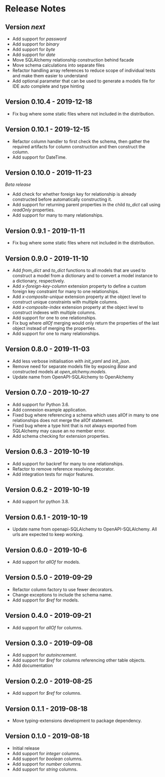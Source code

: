 # Release Notes

## Version _next_

- Add support for _password_
- Add support for _binary_
- Add support for _byte_
- Add support for _date_
- Move SQLAlchemy relationship construction behind facade
- Move schema calculations into separate files
- Refactor handling array references to reduce scope of individual tests and make them easier to understand
- Add optional parameter that can be used to generate a models file for IDE auto complete and type hinting

## Version 0.10.4 - 2019-12-18

- Fix bug where some static files where not included in the distribution.

## Version 0.10.1 - 2019-12-15

- Refactor column handler to first check the schema, then gather the required artifacts for column construction and then construct the column.
- Add support for DateTime.

## Version 0.10.0 - 2019-11-23
_Beta release_

- Add check for whether foreign key for relationship is already constructed before automatically constructing it.
- Add support for returning parent properties in the child _to_dict_ call using _readOnly_ properties.
- Add support for many to many relationships.

## Version 0.9.1 - 2019-11-11

- Fix bug where some static files where not included in the distribution.

## Version 0.9.0 - 2019-11-10

- Add _from_dict_ and _to_dict_ functions to all models that are used to construct a model from a dictionary and to convert a model instance to a dictionary, respectively.
- Add _x-foreign-key-column_ extension property to define a custom foreign key constraint for many to one relationships.
- Add _x-composite-unique_ extension property at the object level to construct unique constraints with multiple columns.
- Add _x-composite-index_ extension property at the object level to construct indexes with multiple columns.
- Add support for one to one relationships.
- Fix bug where _allOf_ merging would only return the properties of the last object instead of merging the properties.
- Add support for one to many relationships.

## Version 0.8.0 - 2019-11-03
- Add less verbose initialisation with _init_yaml_ and _init_json_.
- Remove need for separate models file by exposing _Base_ and constructed models at _open_alchemy.models_.
- Update name from OpenAPI-SQLAlchemy to OpenAlchemy

## Version 0.7.0 - 2019-10-27
- Add support for Python 3.6.
- Add connexion example application.
- Fixed bug where referencing a schema which uses allOf in many to one relationships does not merge the allOf statement.
- Fixed bug where a type hint that is not always exported from SQLAlchemy may cause an no member error.
- Add schema checking for extension properties.

## Version 0.6.3 - 2019-10-19
- Add support for backref for many to one relationships.
- Refactor to remove reference resolving decorator.
- Add integration tests for major features.

## Version 0.6.2 - 2019-10-19
- Add support for python 3.8.

## Version 0.6.1 - 2019-10-19
- Update name from openapi-SQLAlchemy to OpenAPI-SQLAlchemy. All urls are expected to keep working.

## Version 0.6.0 - 2019-10-6
- Add support for _allOf_ for models.

## Version 0.5.0 - 2019-09-29
- Refactor column factory to use fewer decorators.
- Change exceptions to include the schema name.
- Add support for _$ref_ for models.

## Version 0.4.0 - 2019-09-21
- Add support for _allOf_ for columns.

## Version 0.3.0 - 2019-09-08
- Add support for _autoincrement_.
- Add support for _$ref_ for columns referencing other table objects.
- Add documentation

## Version 0.2.0 - 2019-08-25
- Add support for _$ref_ for columns.

## Version 0.1.1 - 2019-08-18
- Move typing-extensions development to package dependency.

## Version 0.1.0 - 2019-08-18
- Initial release
- Add support for _integer_ columns.
- Add support for _boolean_ columns.
- Add support for _number_ columns.
- Add support for _string_ columns.
